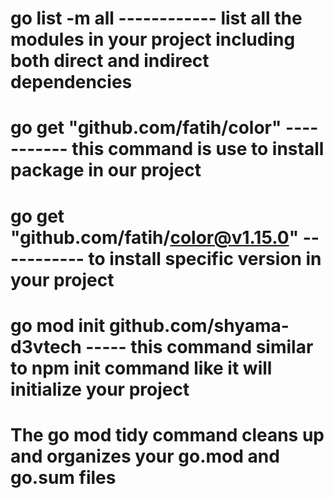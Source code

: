 # go list -m all ------------ list all the modules in your project including both direct and indirect dependencies

# go get "github.com/fatih/color" ----------- this command is use to install package in our project

# go get "github.com/fatih/color@v1.15.0" ----------- to install specific version in your project

# go mod init github.com/shyama-d3vtech ----- this command similar to npm init command like it will initialize your project

# The go mod tidy command cleans up and organizes your go.mod and go.sum files

